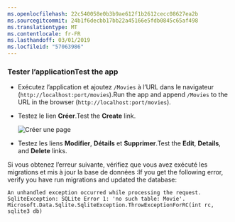 ```yaml
---
ms.openlocfilehash: 22c540058e0b3b9ae612f1b2612cecc08627ea2b
ms.sourcegitcommit: 24b1f6decbb17bb22a45166e5fdb0845c65af498
ms.translationtype: MT
ms.contentlocale: fr-FR
ms.lasthandoff: 03/01/2019
ms.locfileid: "57063986"
---
```

<a name="test"></a>
### <a name="test-the-app"></a><span data-ttu-id="e7a9e-101">Tester l’application</span><span class="sxs-lookup"><span data-stu-id="e7a9e-101">Test the app</span></span>

* <span data-ttu-id="e7a9e-102">Exécutez l’application et ajoutez `/Movies` à l’URL dans le navigateur (`http://localhost:port/movies`).</span><span class="sxs-lookup"><span data-stu-id="e7a9e-102">Run the app and append `/Movies` to the URL in the browser (`http://localhost:port/movies`).</span></span>
* <span data-ttu-id="e7a9e-103">Testez le lien **Créer**.</span><span class="sxs-lookup"><span data-stu-id="e7a9e-103">Test the **Create** link.</span></span>

  ![Créer une page](../../tutorials/razor-pages/model/_static/conan.png)

<a name="scaffold"></a>

* <span data-ttu-id="e7a9e-105">Testez les liens **Modifier**, **Détails** et **Supprimer**.</span><span class="sxs-lookup"><span data-stu-id="e7a9e-105">Test the **Edit**, **Details**, and **Delete** links.</span></span>

<span data-ttu-id="e7a9e-106">Si vous obtenez l’erreur suivante, vérifiez que vous avez exécuté les migrations et mis à jour la base de données :</span><span class="sxs-lookup"><span data-stu-id="e7a9e-106">If you get the following error, verify you have run migrations and updated the database:</span></span>

```
An unhandled exception occurred while processing the request.
SqliteException: SQLite Error 1: 'no such table: Movie'.
Microsoft.Data.Sqlite.SqliteException.ThrowExceptionForRC(int rc, sqlite3 db)
```
